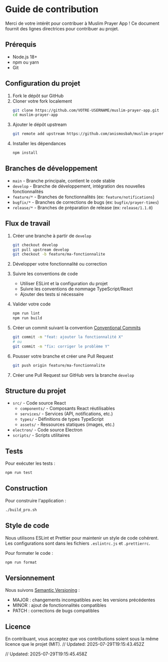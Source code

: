 # Guide de contribution

Merci de votre intérêt pour contribuer à Muslim Prayer App ! Ce document fournit des lignes directrices pour contribuer au projet.

## Prérequis

- Node.js 18+
- npm ou yarn
- Git

## Configuration du projet

1. Fork le dépôt sur GitHub
2. Cloner votre fork localement
   ```bash
   git clone https://github.com/VOTRE-USERNAME/muslim-prayer-app.git
   cd muslim-prayer-app
   ```
3. Ajouter le dépôt upstream
   ```bash
   git remote add upstream https://github.com/anismosbah/muslim-prayer-app.git
   ```
4. Installer les dépendances
   ```bash
   npm install
   ```

## Branches de développement

- `main` - Branche principale, contient le code stable
- `develop` - Branche de développement, intégration des nouvelles fonctionnalités
- `feature/*` - Branches de fonctionnalités (ex: `feature/notifications`)
- `bugfix/*` - Branches de corrections de bugs (ex: `bugfix/prayer-times`)
- `release/*` - Branches de préparation de release (ex: `release/1.1.0`)

## Flux de travail

1. Créer une branche à partir de `develop`
   ```bash
   git checkout develop
   git pull upstream develop
   git checkout -b feature/ma-fonctionnalite
   ```

2. Développer votre fonctionnalité ou correction

3. Suivre les conventions de code
   - Utiliser ESLint et la configuration du projet
   - Suivre les conventions de nommage TypeScript/React
   - Ajouter des tests si nécessaire

4. Valider votre code
   ```bash
   npm run lint
   npm run build
   ```

5. Créer un commit suivant la convention [Conventional Commits](https://www.conventionalcommits.org/)
   ```bash
   git commit -m "feat: ajouter la fonctionnalité X"
   # ou
   git commit -m "fix: corriger le problème Y"
   ```

6. Pousser votre branche et créer une Pull Request
   ```bash
   git push origin feature/ma-fonctionnalite
   ```

7. Créer une Pull Request sur GitHub vers la branche `develop`

## Structure du projet

- `src/` - Code source React
  - `components/` - Composants React réutilisables
  - `services/` - Services (API, notifications, etc.)
  - `types/` - Définitions de types TypeScript
  - `assets/` - Ressources statiques (images, etc.)
- `electron/` - Code source Electron
- `scripts/` - Scripts utilitaires

## Tests

Pour exécuter les tests :
```bash
npm run test
```

## Construction

Pour construire l'application :
```bash
./build_pro.sh
```

## Style de code

Nous utilisons ESLint et Prettier pour maintenir un style de code cohérent. Les configurations sont dans les fichiers `.eslintrc.js` et `.prettierrc`.

Pour formater le code :
```bash
npm run format
```

## Versionnement

Nous suivons [Semantic Versioning](https://semver.org/) :
- MAJOR : changements incompatibles avec les versions précédentes
- MINOR : ajout de fonctionnalités compatibles
- PATCH : corrections de bugs compatibles

## Licence

En contribuant, vous acceptez que vos contributions soient sous la même licence que le projet (MIT). 
// Updated: 2025-07-29T19:15:43.452Z

// Updated: 2025-07-29T19:15:45.458Z
